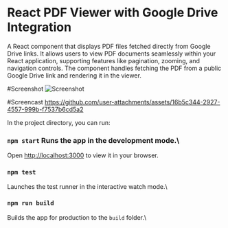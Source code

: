 # React PDF Viewer with Google Drive Integration

A React component that displays PDF files fetched directly from Google Drive links. It allows users to view PDF documents seamlessly within your React application, supporting features like pagination, zooming, and navigation controls. The component handles fetching the PDF from a public Google Drive link and rendering it in the viewer.

#Screenshot
![Screenshot](https://github.com/user-attachments/assets/cb7f4869-de4c-4e93-abe9-19a8a2e7f68b)


#Screencast
https://github.com/user-attachments/assets/16b5c344-2927-4557-999b-f7537b6cd5a2

In the project directory, you can run:
### `npm start` Runs the app in the development mode.\
Open [http://localhost:3000](http://localhost:3000) to view it in your browser.

### `npm test`
Launches the test runner in the interactive watch mode.\

### `npm run build`
Builds the app for production to the `build` folder.\

